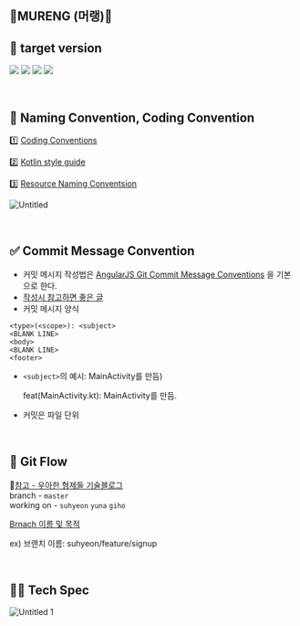 ## 🍦MURENG (머랭)🍦

## 🎯 target version

<p align="left">
  <img src="https://img.shields.io/badge/Kotlin-1.4.10-yellowgreen?logo=kotlin"/>
  <img src="https://img.shields.io/badge/Android-4.0.1-blue?logo=Android+Studio"/>
  <img src="https://img.shields.io/badge/targetSdk-30-green?logo=Android"/>
  <img src="https://img.shields.io/badge/minSdk-24-green?logo=Android"/>
</p>

<br/>

## 🔨  Naming Convention, Coding Convention

1️⃣ [Coding Conventions](https://kotlinlang.org/docs/reference/coding-conventions.html)

2️⃣ [Kotlin style guide](https://developer.android.com/kotlin/style-guide)

3️⃣ [Resource Naming Conventsion](https://jeroenmols.com/blog/2016/03/07/resourcenaming/) 

![Untitled](https://user-images.githubusercontent.com/57262833/115137609-0b320a00-a062-11eb-94be-3afb8be5a09c.png)


<br/>

## ✅ Commit Message Convention

- 커밋 메시지 작성법은 [AngularJS Git Commit Message Conventions](https://gist.github.com/stephenparish/9941e89d80e2bc58a153) 을 기본으로 한다.
- [작성시 참고하면 좋은 글](https://chris.beams.io/posts/git-commit/)
- 커밋 메시지 양식

```
<type>(<scope>): <subject>
<BLANK LINE>
<body>
<BLANK LINE>
<footer>
```

- `<subject>`의 예시: MainActivity를 만듬)

    feat(MainActivity.kt): MainActivity를 만듬.

- 커밋은 파일 단위

<br/>

## 🔁 Git Flow

📌[참고 - 우아한 형제들 기술블로그](https://woowabros.github.io/experience/2017/10/30/baemin-mobile-git-branch-strategy.html)  
branch - `master`  
working on - `suhyeon` `yuna` `giho`  

[Brnach 이름 및 목적](https://www.notion.so/33969437118147fd9394e43c5964c80d)

ex)  브랜치 이름: suhyeon/feature/signup

<br/> 

## 👩‍💻 Tech Spec

![Untitled 1](https://user-images.githubusercontent.com/57262833/115137597-f786a380-a061-11eb-8f8d-edacb2480578.png)
